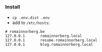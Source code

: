 ### Install

- `cp .env.dist .env`
- add to `/etc/hosts`: 
```
# romainnorberg.be
127.0.0.1       romainnorberg.local
127.0.0.1       resume.romainnorberg.local
127.0.0.1       blog.romainnorberg.local
```